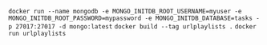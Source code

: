 `docker run --name mongodb -e MONGO_INITDB_ROOT_USERNAME=myuser -e MONGO_INITDB_ROOT_PASSWORD=mypassword -e MONGO_INITDB_DATABASE=tasks -p 27017:27017 -d mongo:latest`
`docker build --tag urlplaylists .`
`docker run urlplaylists`